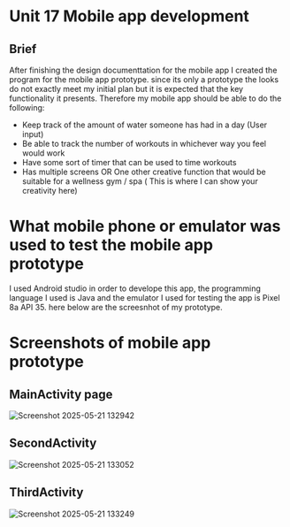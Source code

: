 # Unit 17 Mobile app development 
## Brief 
After finishing the design documenttation for the mobile app I created the program for the mobile app prototype. since its only a  prototype  the looks do not exactly meet my initial  plan but it is expected that the key functionality it presents. Therefore my  mobile app should be able to do the following:

- Keep track of the amount of water someone has had in a day (User input)
- Be able to track the number of workouts in whichever way you feel would work
- Have some sort of timer that can be used to time workouts
- Has multiple screens OR One other creative function that would be suitable for a wellness gym / spa ( This is where I can show your creativity here)

# What mobile phone or emulator was used to test the mobile app prototype

I used Android studio in order to develope this app, the programming language I used is Java and the emulator I used for testing the app is Pixel 8a API 35.  here below are the screesnhot of my prototype.

# Screenshots of mobile app prototype

## MainActivity page

![Screenshot 2025-05-21 132942](https://github.com/user-attachments/assets/c06bea64-9019-4783-adc3-31a30a0c07ce)

## SecondActivity

![Screenshot 2025-05-21 133052](https://github.com/user-attachments/assets/d97ea079-b770-4a9a-bca5-a30c52f66ae0)

## ThirdActivity

![Screenshot 2025-05-21 133249](https://github.com/user-attachments/assets/ee610f19-f973-472d-8cd5-3824b84272b3)
